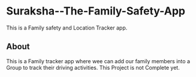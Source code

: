 # Suraksha--The-Family-Safety-App
This is a Family safety and Location Tracker app. 
## About
This is a Family tracker app where wee can add our family members into a Group to track their driving activities.
This Project is not Complete yet.
